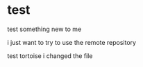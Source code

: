 # test
test something new to me


i just want to try to use the remote repository


test tortoise i changed the file

